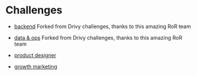 # Challenges

- [backend](https://github.com/hibruno/jobs/tree/master/backend)
Forked from Drivy challenges, thanks to this amazing RoR team

- [data & ops](https://github.com/hibruno/jobs/tree/master/data-ops)
Forked from Drivy challenges, thanks to this amazing RoR team

- [product designer](https://github.com/hibruno/jobs/tree/master/product-designer)

- [growth marketing](https://github.com/hibruno/jobs/tree/master/growth-marketing)
